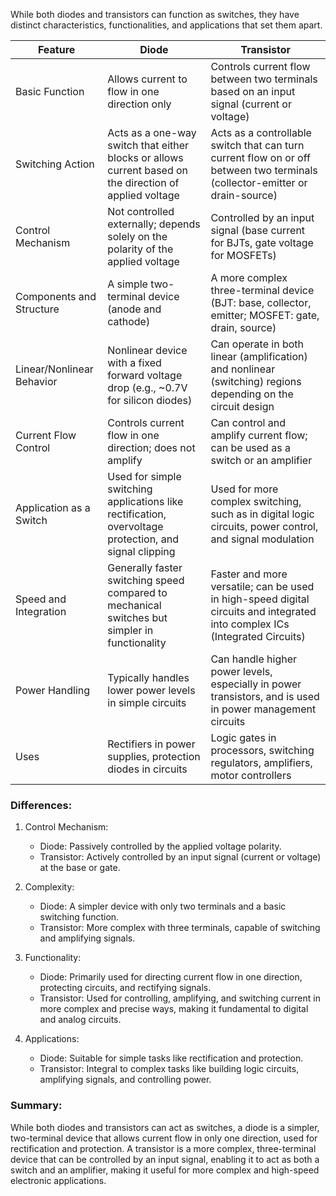 While both diodes and transistors can function as switches, they have distinct characteristics, functionalities, and applications that set them apart.

| Feature                       | Diode                                           | Transistor                                      |
|-----------------------------------|----------------------------------------------------|----------------------------------------------------|
| Basic Function                | Allows current to flow in one direction only       | Controls current flow between two terminals based on an input signal (current or voltage) |
| Switching Action              | Acts as a one-way switch that either blocks or allows current based on the direction of applied voltage | Acts as a controllable switch that can turn current flow on or off between two terminals (collector-emitter or drain-source) |
| Control Mechanism             | Not controlled externally; depends solely on the polarity of the applied voltage | Controlled by an input signal (base current for BJTs, gate voltage for MOSFETs) |
| Components and Structure      | A simple two-terminal device (anode and cathode)   | A more complex three-terminal device (BJT: base, collector, emitter; MOSFET: gate, drain, source) |
| Linear/Nonlinear Behavior     | Nonlinear device with a fixed forward voltage drop (e.g., ~0.7V for silicon diodes) | Can operate in both linear (amplification) and nonlinear (switching) regions depending on the circuit design |
| Current Flow Control          | Controls current flow in one direction; does not amplify | Can control and amplify current flow; can be used as a switch or an amplifier |
| Application as a Switch       | Used for simple switching applications like rectification, overvoltage protection, and signal clipping | Used for more complex switching, such as in digital logic circuits, power control, and signal modulation |
| Speed and Integration         | Generally faster switching speed compared to mechanical switches but simpler in functionality | Faster and more versatile; can be used in high-speed digital circuits and integrated into complex ICs (Integrated Circuits) |
| Power Handling                | Typically handles lower power levels in simple circuits | Can handle higher power levels, especially in power transistors, and is used in power management circuits |
| Uses               | Rectifiers in power supplies, protection diodes in circuits | Logic gates in processors, switching regulators, amplifiers, motor controllers |

### Differences:

1. Control Mechanism:

   - Diode: Passively controlled by the applied voltage polarity.
   - Transistor: Actively controlled by an input signal (current or voltage) at the base or gate.

2. Complexity:

   - Diode: A simpler device with only two terminals and a basic switching function.
   - Transistor: More complex with three terminals, capable of switching and amplifying signals.

3. Functionality:

   - Diode: Primarily used for directing current flow in one direction, protecting circuits, and rectifying signals.
   - Transistor: Used for controlling, amplifying, and switching current in more complex and precise ways, making it fundamental to digital and analog circuits.

4. Applications:

   - Diode: Suitable for simple tasks like rectification and protection.
   - Transistor: Integral to complex tasks like building logic circuits, amplifying signals, and controlling power.

### Summary:

While both diodes and transistors can act as switches, a diode is a simpler, two-terminal device that allows current flow in only one direction, used for rectification and protection. A transistor is a more complex, three-terminal device that can be controlled by an input signal, enabling it to act as both a switch and an amplifier, making it useful for more complex and high-speed electronic applications.
